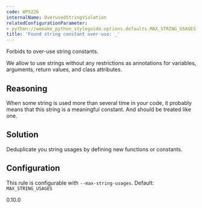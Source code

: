 ```yaml
---
code: WPS226
internalName: OverusedStringViolation
relatedConfigurationParameter:
- python://wemake_python_styleguide.options.defaults.MAX_STRING_USAGES
title: 'Found string constant over-use: _'
---
```


Forbids to over-use string constants.

We allow to use strings without any restrictions as annotations for
variables, arguments, return values, and class attributes.

## Reasoning
When some string is used more than several time in your code, it
probably means that this string is a meaningful constant. And should
be treated like one.

## Solution
Deduplicate you string usages by defining new functions or
constants.

## Configuration
This rule is configurable with `--max-string-usages`. Default:
`MAX_STRING_USAGES`

<div class="versionadded">

0.10.0

</div>